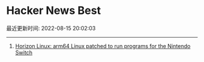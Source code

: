 # Hacker News Best

最近更新时间: 2022-08-15 20:02:03

--- 
1. [Horizon Linux: arm64 Linux patched to run programs for the Nintendo Switch](https://github.com/kentjhall/horizon-linux) 
